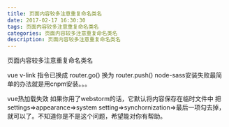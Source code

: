 ```yaml
---
title: 页面内容较多注意重复命名类名
date: 2017-02-17 16:30:30
tags: 页面内容较多注意重复命名类名
categories: 页面内容较多注意重复命名类名
description: 页面内容较多注意重复命名类名
---
```


页面内容较多注意重复命名类名

vue v-link 指令已换成<router-link></router-link>
router.go() 换为 router.push()
node-sass安装失败最简单的办法就是用cnpm安装。。。

vue热加载失效
如果你用了webstorm的话，它默认将内容保存在临时文件中
把settings=>appearance=>system setting=>synchornization=>最后一项勾去掉，就可以了。不知道你是不是这个问题，希望能对你有帮助。
